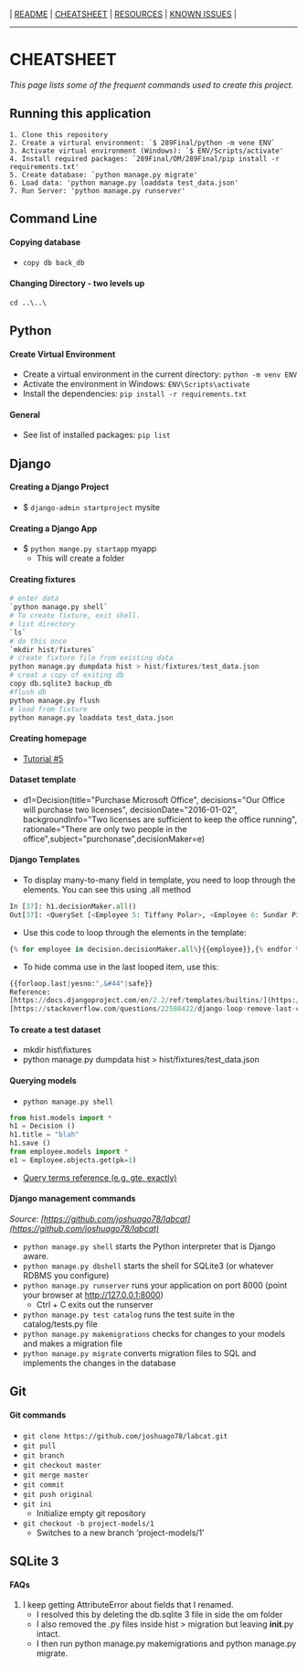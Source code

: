 \| [README](README.md) \| [CHEATSHEET](cheatsheet.md) \| [RESOURCES](resources.md) \| [KNOWN ISSUES](knownIssues.md) \|
***
# CHEATSHEET
*This page lists some of the frequent commands used to create this project.*

## Running this application
	1. Clone this repository
	2. Create a virtural environment: `$ 289Final/python -m vene ENV`
	3. Activate virtual environment (Windows): `$ ENV/Scripts/activate' 
	4. Install required packages: `289Final/OM/289Final/pip install -r requirements.txt'
	5. Create database: `python manage.py migrate'
	6. Load data: 'python manage.py loaddata test_data.json'
	7. Run Server: 'python manage.py runserver'

## Command Line
#### Copying database
- `copy db back_db`

#### Changing Directory - two levels up
`cd ..\..\`

## Python
#### Create Virtual Environment
- Create a virtual environment in the current directory: `python -m venv ENV`
- Activate the environment in Windows: `ENV\Scripts\activate`
- Install the dependencies: `pip install -r requirements.txt`

#### General
- See list of installed packages: `pip list`

## Django
#### Creating a Django Project
- $ `django-admin startproject` mysite

#### Creating a Django App
- $ `python mange.py startapp` myapp
	- This will create a folder

#### Creating fixtures
```python
# enter data
`python manage.py shell`
# To create fixture, exit shell.
# list directory
`ls`
# do this once
`mkdir hist/fixtures`
# create fixture file from existing data
python manage.py dumpdata hist > hist/fixtures/test_data.json
# creat a copy of exiting db
copy db.sqlite3 backup_db
#flush db
python manage.py flush 
# load from fixture
python manage.py loaddata test_data.json
```

#### Creating homepage
- [Tutorial #5](https://developer.mozilla.org/en-US/docs/Learn/Server-side/Django/Home_page)

#### Dataset template
-  d1=Decision(title="Purchase Microsoft Office", decisions="Our Office will purchase two licenses", decisionDate="2016-01-02", backgroundInfo="Two licenses are sufficient to keep the office running", rationale="There are only two people in the office",subject="purchonase",decisionMaker=e)

#### Django Templates
- To display many-to-many field in template, you need to loop through the elements.  You can see this using .all method
```python
In [37]: h1.decisionMaker.all()
Out[37]: <QuerySet [<Employee 5: Tiffany Polar>, <Employee 6: Sundar Pichai>]>
```
- Use this code to loop through the elements in the template:
```python
{% for employee in decision.decisionMaker.all%}{{employee}},{% endfor %}
```
- To hide comma use in the last looped item, use this:
```python
{{forloop.last|yesno:",&#44"|safe}}
Reference:
[https://docs.djangoproject.com/en/2.2/ref/templates/builtins/](https://docs.djangoproject.com/en/2.2/ref/templates/builtins/)
[https://stackoverflow.com/questions/22580422/django-loop-remove-last-comma](https://stackoverflow.com/questions/22580422/django-loop-remove-last-comma)
```
#### To create a test dataset 
- mkdir hist\fixtures
- python manage.py dumpdata hist > hist/fixtures/test_data.json

#### Querying models
- `python manage.py shell`
```python
from hist.models import *
h1 = Decision ()
h1.title = "blah"
h1.save ()
from employee.models import *
e1 = Employee.objects.get(pk=1)
```
- [Query terms reference (e.g. gte, exactly)](https://docs.djangoproject.com/en/1.11/ref/models/querysets/#gt)

#### Django management commands
*Source: [https://github.com/joshuago78/labcat](https://github.com/joshuago78/labcat)*
- `python manage.py shell` starts the Python interpreter that is Django aware.
- `python manage.py dbshell` starts the shell for SQLite3 (or whatever RDBMS you configure)
- `python manage.py runserver` runs your application on port 8000 (point your browser at http://127.0.0.1:8000)
	- Ctrl + C exits out the runserver
- `python manage.py test catalog` runs the test suite in the catalog/tests.py file
- `python manage.py makemigrations` checks for changes to your models and makes a migration file
- `python manage.py migrate` converts migration files to SQL and implements the changes in the database

## Git
#### Git commands
- `git clone https://github.com/joshuago78/labcat.git`
- `git pull`
- `git branch`
- `git checkout master`
- `git merge master`
- `git commit`
- `git push original`
- `git ini`
	- Initialize empty git repository
- `git checkout -b project-models/1`
	- Switches to a new branch ‘project-models/1’

## SQLite 3
#### FAQs
1. I keep getting AttributeError about fields that I renamed.
	- I resolved this by deleting the db.sqlite 3 file in side the om folder
	- I also removed the .py files inside hist > migration but leaving __init__.py intact.
	- I then run python manage.py makemigrations and python manage.py migrate.




  
